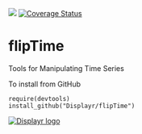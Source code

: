 [![](https://travis-ci.org/Displayr/flipTime.svg?branch=master)](https://travis-ci.org/Displayr/flipTime/)
[![Coverage Status](https://coveralls.io/repos/github/Displayr/flipTime/badge.svg?branch=master)](https://coveralls.io/github/Displayr/flipTime?branch=master)
# flipTime

Tools for Manipulating Time Series

To install from GitHub
```
require(devtools)
install_github("Displayr/flipTime")
```

[![Displayr logo](https://mwmclean.github.io/img/logo-header.png)](https://www.displayr.com)
